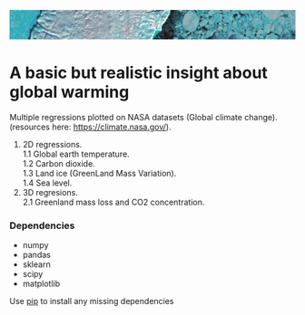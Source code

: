 ![title](img/img.png)
# A basic but realistic insight about global warming
Multiple regressions plotted on NASA datasets (Global climate change).<br>
(resources here: https://climate.nasa.gov/).<br>

1. 2D regressions.<br>
    1.1 Global earth temperature.<br>
    1.2 Carbon dioxide.<br>
    1.3 Land ice (GreenLand Mass Variation).<br>
    1.4 Sea level.<br>
2. 3D regresions.<br>
    2.1 Greenland mass loss and CO2 concentration.<br>

### Dependencies
* numpy
* pandas
* sklearn
* scipy 
* matplotlib

Use [pip](https://pypi.python.org/pypi/pip) to install any missing dependencies
